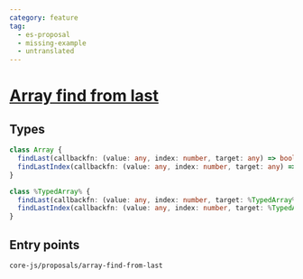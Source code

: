 ```yaml
---
category: feature
tag:
  - es-proposal
  - missing-example
  - untranslated
---
```


# [Array find from last](https://github.com/tc39/proposal-array-find-from-last)

## Types

```ts
class Array {
  findLast(callbackfn: (value: any, index: number, target: any) => boolean, thisArg?: any): any;
  findLastIndex(callbackfn: (value: any, index: number, target: any) => boolean, thisArg?: any): uint;
}

class %TypedArray% {
  findLast(callbackfn: (value: any, index: number, target: %TypedArray%) => boolean, thisArg?: any): any;
  findLastIndex(callbackfn: (value: any, index: number, target: %TypedArray%) => boolean, thisArg?: any): uint;
}
```

## Entry points

```
core-js/proposals/array-find-from-last
```
